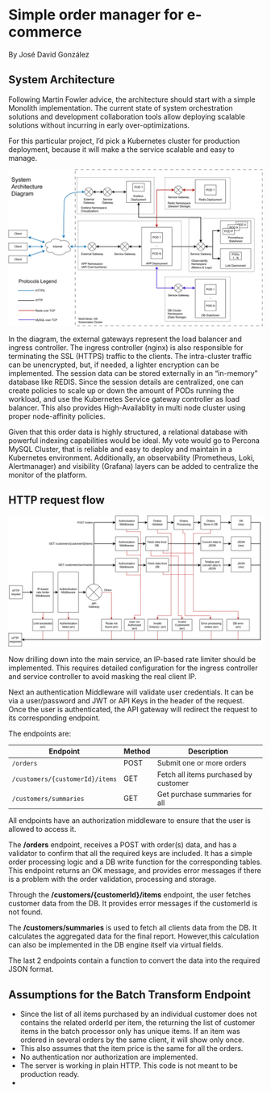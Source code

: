 # Simple order manager for e-commerce
By José David González

## System Architecture
Following Martin Fowler advice, the architecture should start with a simple Monolith implementation. The current state of system orchestration solutions and development collaboration tools allow deploying scalable solutions without incurring in early over-optimizations. 

For this particular project, I’d pick a Kubernetes cluster for production deployment, because it will make a the service scalable and easy to manage. 

![System Architecture Diagram](doc/ArchDia.png)

In the diagram, the external gateways represent the load balancer and ingress controller. The ingress controller (nginx) is also responsible for terminating the SSL (HTTPS) traffic to the clients. The  intra-cluster traffic can be unencrypted, but, if needed, a lighter encryption can be implemented.
The session data can be stored externally in an “in-memory” database like REDIS. Since the session details are centralized, one can create policies to scale up or down the amount of PODs running the workload, and use the Kubernetes Service gateway controller as load balancer. This also provides High-Availablity in multi node cluster using proper node-affinity policies. 

Given that this order data is highly structured, a relational database with powerful indexing capabilities would be ideal. My vote would go to Percona MySQL Cluster, that is reliable and easy to deploy and maintain in a Kubernetes environment. 
Additionally, an observability (Prometheus, Loki, Alertmanager) and visibility (Grafana) layers can be added to centralize the monitor of the platform.

## HTTP request flow

![Logic Diagram](doc/LogicDia.png)

Now drilling down into the main service, an IP-based rate limiter should be implemented. This requires detailed configuration for the ingress controller and service controller to avoid masking the real client IP. 

Next an authentication Middleware will validate user credentials. It can be via a user/password and JWT or API Keys in the header of the request.
Once the user is authenticated, the API gateway will redirect the request to its corresponding endpoint.

The endpoints are:

| Endpoint                        | Method | Description                           |
| ------------------------------- | ------ | ------------------------------------- |
| `/orders`                       | POST   | Submit one or more orders             |
| `/customers/{customerId}/items` | GET    | Fetch all items purchased by customer |
| `/customers/summaries`          | GET    | Get purchase summaries for all        |


All endpoints have an authorization middleware to ensure that the user is allowed to access it.

The **/orders** endpoint, receives a POST with order(s) data, and has a validator to confirm that all the required keys are included. It has a simple order processing logic and a DB write function for the corresponding tables. This endpoint returns an OK message, and provides error messages if there is a problem with the order validation, processing and storage.

Through the **/customers/{customerId}/items** endpoint, the user fetches customer data from the DB. It provides error messages if the customerId is not found.

The **/customers/summaries** is used to fetch all clients data from the DB. It calculates the aggregated data for the final report. However,this calculation can also be implemented in the DB engine itself via virtual fields.

The last 2 endpoints contain a function to convert the data into the required JSON format.

## Assumptions for the Batch Transform Endpoint

- Since the list of all items purchased by an individual customer does not contains the related orderId per item, the returning the list of customer items in the batch processor only has unique items. If an item was ordered in several orders by the same client, it will show only once. 
- This also assumes that the item price is the same for all the orders.
- No authentication nor authorization are implemented.
- The server is working in plain HTTP. This code is not meant to be production ready.
- 
